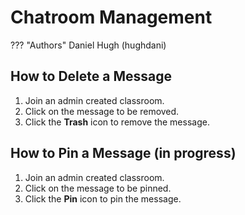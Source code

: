# Chatroom Management
??? "Authors"
    Daniel Hugh (hughdani)

## How to Delete a Message
1. Join an admin created classroom.
2. Click on the message to be removed.
3. Click the **Trash** icon to remove the message.

## How to Pin a Message (in progress)
1. Join an admin created classroom.
2. Click on the message to be pinned.
3. Click the **Pin** icon to pin the message.
